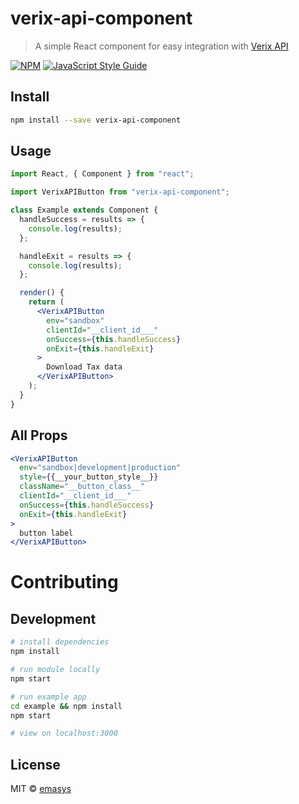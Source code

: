# verix-api-component

> A simple React component for easy integration with [Verix API](https://docs.verixapi.com/docs/welcome)

[![NPM](https://img.shields.io/npm/v/verix-api-component.svg)](https://www.npmjs.com/package/verix-api-component) [![JavaScript Style Guide](https://img.shields.io/badge/code_style-standard-brightgreen.svg)](https://standardjs.com)

## Install

```bash
npm install --save verix-api-component
```

## Usage

```jsx
import React, { Component } from "react";

import VerixAPIButton from "verix-api-component";

class Example extends Component {
  handleSuccess = results => {
    console.log(results);
  };

  handleExit = results => {
    console.log(results);
  };

  render() {
    return (
      <VerixAPIButton
        env="sandbox"
        clientId="__client_id___"
        onSuccess={this.handleSuccess}
        onExit={this.handleExit}
      >
        Download Tax data
      </VerixAPIButton>
    );
  }
}
```

## All Props

```jsx
<VerixAPIButton
  env="sandbox|development|production"
  style={{__your_button_style__}}
  className="__button_class__"
  clientId="__client_id___"
  onSuccess={this.handleSuccess}
  onExit={this.handleExit}
>
  button label
</VerixAPIButton>
```

# Contributing

## Development
```bash
# install dependencies
npm install

# run module locally
npm start

# run example app
cd example && npm install
npm start

# view on localhost:3000
```

## License

MIT © [emasys](https://github.com/emasys)
